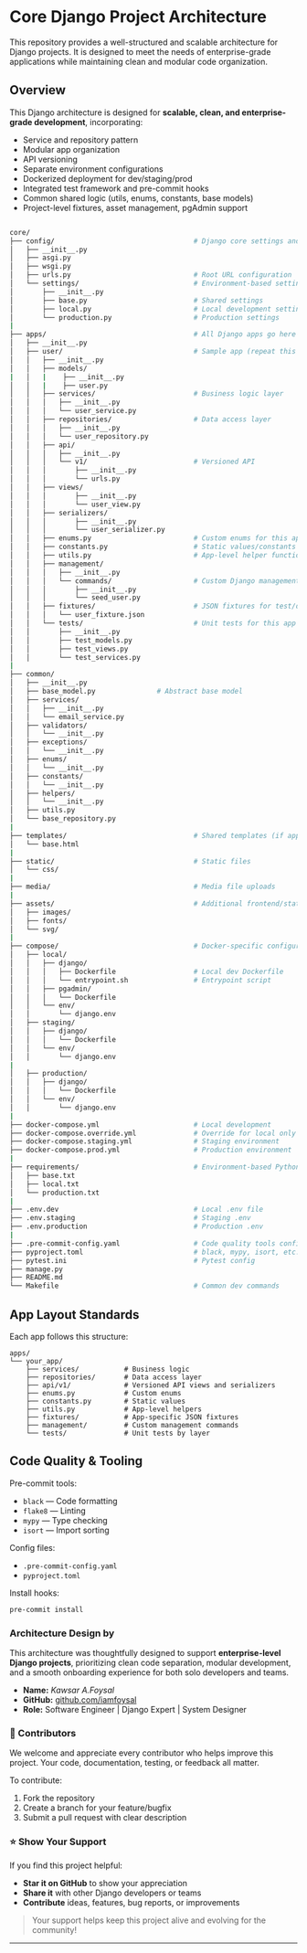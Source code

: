 # Core Django Project Architecture

This repository provides a well-structured and scalable architecture for Django projects. It is designed to meet the needs of enterprise-grade applications while maintaining clean and modular code organization.


## Overview

This Django architecture is designed for **scalable, clean, and enterprise-grade development**, incorporating:

- Service and repository pattern
- Modular app organization
- API versioning
- Separate environment configurations
- Dockerized deployment for dev/staging/prod
- Integrated test framework and pre-commit hooks
- Common shared logic (utils, enums, constants, base models)
- Project-level fixtures, asset management, pgAdmin support

```bash

core/
├── config/                                  # Django core settings and startup
│   ├── __init__.py
│   ├── asgi.py
│   ├── wsgi.py
│   ├── urls.py                              # Root URL configuration
│   └── settings/                            # Environment-based settings
│       ├── __init__.py
│       ├── base.py                          # Shared settings
│       ├── local.py                         # Local development settings
│       └── production.py                    # Production settings
|
├── apps/                                    # All Django apps go here
│   ├── __init__.py
│   ├── user/                                # Sample app (repeat this structure)
│   │   ├── __init__.py
│   │   ├── models/
|   │   |    ├── __init__.py
│   │   |    ├── user.py
│   │   ├── services/                        # Business logic layer
│   │   │   ├── __init__.py
│   │   │   └── user_service.py
│   │   ├── repositories/                    # Data access layer
│   │   │   ├── __init__.py
│   │   │   └── user_repository.py
│   │   ├── api/
│   │   │   ├── __init__.py
│   │   │   └── v1/                          # Versioned API
│   │   │       ├── __init__.py
│   │   │       └── urls.py
│   │   ├── views/
│   │   │       ├── __init__.py
│   │   │       └── user_view.py
│   │   ├── serializers/
│   │   │       ├── __init__.py
│   │   │       └── user_serializer.py
│   │   ├── enums.py                         # Custom enums for this app
│   │   ├── constants.py                     # Static values/constants
│   │   ├── utils.py                         # App-level helper functions
│   │   ├── management/
│   │   │   ├── __init__.py
│   │   │   └── commands/                    # Custom Django management commands
│   │   │       ├── __init__.py
│   │   │       └── seed_user.py
│   │   ├── fixtures/                        # JSON fixtures for test/demo data
│   │   │   └── user_fixture.json
│   │   └── tests/                           # Unit tests for this app
│   │       ├── __init__.py
│   │       ├── test_models.py
│   │       ├── test_views.py
│   │       └── test_services.py
|
├── common/
│   ├── __init__.py
│   ├── base_model.py               # Abstract base model
│   ├── services/
│   │   ├── __init__.py
│   │   └── email_service.py
│   ├── validators/
│   │   └── __init__.py
│   ├── exceptions/
│   │   └── __init__.py
│   ├── enums/
│   │   └── __init__.py
│   ├── constants/
│   │   └── __init__.py
│   ├── helpers/
│   │   └── __init__.py
│   ├── utils.py
│   └── base_repository.py
|
├── templates/                               # Shared templates (if applicable)
│   └── base.html
|
├── static/                                  # Static files
│   └── css/
|
├── media/                                   # Media file uploads
|
├── assets/                                  # Additional frontend/static assets
│   ├── images/
│   ├── fonts/
│   └── svg/
|
├── compose/                                 # Docker-specific configurations
│   ├── local/
│   │   ├── django/
│   │   │   ├── Dockerfile                   # Local dev Dockerfile
│   │   │   └── entrypoint.sh                # Entrypoint script
│   │   ├── pgadmin/
│   │   │   └── Dockerfile
│   │   └── env/
│   │       └── django.env
│   ├── staging/
│   │   ├── django/
│   │   │   └── Dockerfile
│   │   └── env/
│   │       └── django.env
|
│   ├── production/
│   │   ├── django/
│   │   │   └── Dockerfile
│   │   └── env/
│   │       └── django.env
|
├── docker-compose.yml                       # Local development
├── docker-compose.override.yml              # Override for local only
├── docker-compose.staging.yml               # Staging environment
├── docker-compose.prod.yml                  # Production environment
|
├── requirements/                            # Environment-based Python deps
│   ├── base.txt
│   ├── local.txt
│   └── production.txt
|
├── .env.dev                                 # Local .env file
├── .env.staging                             # Staging .env
├── .env.production                          # Production .env
|
├── .pre-commit-config.yaml                  # Code quality tools config
├── pyproject.toml                           # black, mypy, isort, etc.
├── pytest.ini                               # Pytest config
├── manage.py
├── README.md
└── Makefile                                 # Common dev commands
```


## App Layout Standards

Each app follows this structure:

```
apps/
└── your_app/
    ├── services/           # Business logic
    ├── repositories/       # Data access layer
    ├── api/v1/             # Versioned API views and serializers
    ├── enums.py            # Custom enums
    ├── constants.py        # Static values
    ├── utils.py            # App-level helpers
    ├── fixtures/           # App-specific JSON fixtures
    ├── management/         # Custom management commands
    └── tests/              # Unit tests by layer
```


## Code Quality & Tooling

Pre-commit tools:

- `black` — Code formatting
- `flake8` — Linting
- `mypy` — Type checking
- `isort` — Import sorting

Config files:

- `.pre-commit-config.yaml`
- `pyproject.toml`

Install hooks:

```bash
pre-commit install
```





### Architecture Design by

This architecture was thoughtfully designed to support **enterprise-level Django projects**, prioritizing clean code separation, modular development, and a smooth onboarding experience for both solo developers and teams.


- **Name:** *Kawsar A.Foysal*  
- **GitHub:** [github.com/iamfoysal](https://github.com/iamfoysal)   
- **Role:** Software Engineer | Django Expert | System Designer

### 🤝 Contributors

We welcome and appreciate every contributor who helps improve this project. Your code, documentation, testing, or feedback all matter.

To contribute:

1. Fork the repository
2. Create a branch for your feature/bugfix
3. Submit a pull request with clear description

### ⭐ Show Your Support

If you find this project helpful:

- **Star it on GitHub** to show your appreciation  
- **Share it** with other Django developers or teams  
- **Contribute** ideas, features, bug reports, or improvements  

> Your support helps keep this project alive and evolving for the community!

---
